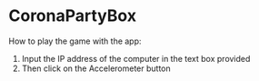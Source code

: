 # CoronaPartyBox

How to play the game with the app:
1. Input the IP address of the computer in the text box provided
2. Then click on the Accelerometer button
